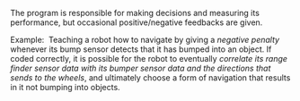 The program is responsible for making decisions and measuring its performance, but occasional positive/negative feedbacks are given.

Example:  Teaching a robot how to navigate by giving a *negative penalty* whenever its bump sensor detects that it has bumped into an object. If coded correctly, it is possible for the robot to eventually *correlate its range finder sensor data with its bumper sensor data and the directions that sends to the wheels*, and ultimately choose a form of navigation that results in it not bumping into objects.